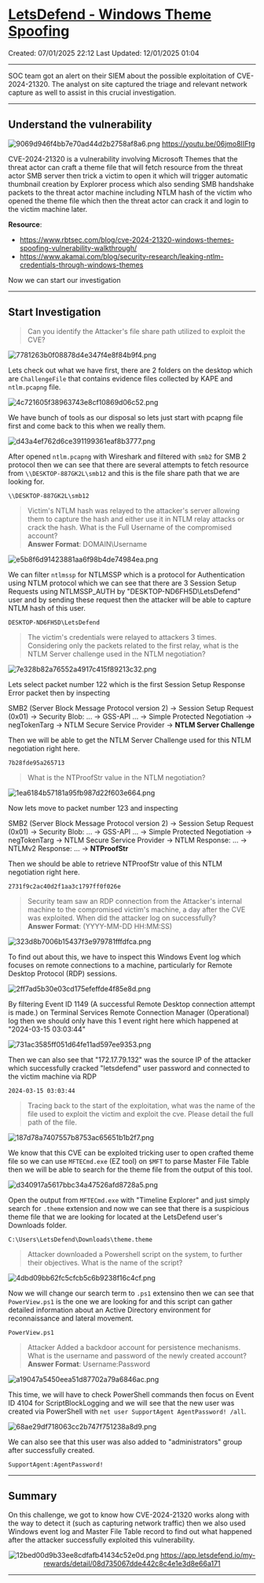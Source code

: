 # [LetsDefend - Windows Theme Spoofing](https://app.letsdefend.io/challenge/windows-theme-spoofing)
Created: 07/01/2025 22:12
Last Updated: 12/01/2025 01:04
* * *
SOC team got an alert on their SIEM about the possible exploitation of CVE-2024-21320. The analyst on site captured the triage and relevant network capture as well to assist in this crucial investigation.
* * *
## Understand the vulnerability
![9069d946f4bb7e70ad44d2b2758af8a6.png](/resources/9069d946f4bb7e70ad44d2b2758af8a6.png)
https://youtu.be/06jmo8IIFtg

CVE-2024-21320 is a vulnerability involving Microsoft Themes that the threat actor can craft a theme file that will fetch resource from the threat actor SMB server then trick a victim to open it which will trigger automatic thumbnail creation by Explorer process which also sending SMB handshake packets to the threat actor machine including NTLM hash of the victim who opened the theme file which then the threat actor can crack it and login to the victim machine later.

**Resource**: 
- https://www.rbtsec.com/blog/cve-2024-21320-windows-themes-spoofing-vulnerability-walkthrough/
- https://www.akamai.com/blog/security-research/leaking-ntlm-credentials-through-windows-themes

Now we can start our investigation
***
## Start Investigation
>Can you identify the Attacker's file share path utilized to exploit the CVE?

![7781263b0f08878d4e347f4e8f84b9f4.png](/resources/7781263b0f08878d4e347f4e8f84b9f4.png)

Lets check out what we have first, there are 2 folders on the desktop which are `ChallengeFile` that contains evidence files collected by KAPE and `ntlm.pcapng` file.

![4c721605f38963743e8cf10869d06c52.png](/resources/4c721605f38963743e8cf10869d06c52.png)

We have bunch of tools as our disposal so lets just start with pcapng file first and come back to this when we really them.
 
![d43a4ef762d6ce391199361eaf8b3777.png](/resources/d43a4ef762d6ce391199361eaf8b3777.png)

After opened `ntlm.pcapng` with Wireshark and filtered with `smb2` for SMB 2 protocol then we can see that there are several attempts to fetch resource from `\\DESKTOP-887GK2L\smb12` and this is the file share path that we are looking for.

```
\\DESKTOP-887GK2L\smb12
```

>Victim's NTLM hash was relayed to the attacker's server allowing them to capture the hash and either use it in NTLM relay attacks or crack the hash. What is the Full Username of the compromised account? <br>
**Answer Format**: DOMAIN\Username

![e5b8f6d91423881aa6f98b4de74984ea.png](/resources/e5b8f6d91423881aa6f98b4de74984ea.png)

We can filter `ntlmssp` for NTLMSSP which is a protocol for Authentication using NTLM protocol which we can see that there are 3 Session Setup Requests using NTLMSSP_AUTH by "DESKTOP-ND6FH5D\LetsDefend" user and by sending these request then the attacker will be able to capture NTLM hash of this user.

```
DESKTOP-ND6FH5D\LetsDefend
```

>The victim's credentials were relayed to attackers 3 times. Considering only the packets related to the first relay, what is the NTLM Server challenge used in the NTLM negotiation?

![7e328b82a76552a4917c415f89213c32.png](/resources/7e328b82a76552a4917c415f89213c32.png)

Lets select packet number 122 which is the first Session Setup Response Error packet then by inspecting 

SMB2 (Server Block Message Protocol version 2) -> Session Setup Request (0x01) -> Security Blob: ... -> GSS-API ... -> Simple Protected Negotiation -> negTokenTarg -> NTLM Secure Service Provider -> **NTLM Server Challenge**

Then we will be able to get the NTLM Server Challenge used for this NTLM negotiation right here.

```
7b28fde95a265713
```

>What is the NTProofStr value in the NTLM negotiation?

![1ea6184b57181a95fb987d22f603e664.png](/resources/1ea6184b57181a95fb987d22f603e664.png)

Now lets move to packet number 123 and inspecting

SMB2 (Server Block Message Protocol version 2) -> Session Setup Request (0x01) -> Security Blob: ... -> GSS-API ... -> Simple Protected Negotiation -> negTokenTarg -> NTLM Secure Service Provider -> NTLM Response: ... -> NTLMv2 Response: ... -> **NTProofStr**

Then we should be able to retrieve NTProofStr value of this NTLM negotiation right here.

```
2731f9c2ac40d2f1aa3c1797ff0f026e
```

>Security team saw an RDP connection from the Attacker's internal machine to the compromised victim's machine, a day after the CVE was exploited. When did the attacker log on successfully? <br>
**Answer Format**: (YYYY-MM-DD HH:MM:SS)

![323d8b7006b15437f3e979781fffdfca.png](/resources/323d8b7006b15437f3e979781fffdfca.png)

To find out about this, we have to inspect this Windows Event log which focuses on remote connections to a machine, particularly for Remote Desktop Protocol (RDP) sessions.

![2ff7ad5b30e03cd175efeffde4f85e8d.png](/resources/2ff7ad5b30e03cd175efeffde4f85e8d.png)

By filtering Event ID 1149 (A successful Remote Desktop connection attempt is made.) on Terminal Services Remote Connection Manager (Operational) log then we should only have this 1 event right here which happened at "2024-03-15 03:03:44"

![731ac3585ff051d64fe11ad597ee9353.png](/resources/731ac3585ff051d64fe11ad597ee9353.png)

Then we can also see that "172.17.79.132" was the source IP of the attacker which successfully cracked "letsdefend" user password and connected to the victim machine via RDP

```
2024-03-15 03:03:44
```

>Tracing back to the start of the exploitation, what was the name of the file used to exploit the victim and exploit the cve. Please detail the full path of the file.

![187d78a7407557b8753ac65651b1b2f7.png](/resources/187d78a7407557b8753ac65651b1b2f7.png)

We know that this CVE can be exploited tricking user to open crafted theme file so we can use `MFTECmd.exe` (EZ tool) on `$MFT` to parse Master File Table then we will be able to search for the theme file from the output of this tool.

![d340917a5617bbc34a47526afd8728a5.png](/resources/d340917a5617bbc34a47526afd8728a5.png)

Open the output from `MFTECmd.exe` with "Timeline Explorer" and just simply search for `.theme` extension and now we can see that there is a suspicious theme file that we are looking for located at the LetsDefend user's Downloads folder.

```
C:\Users\LetsDefend\Downloads\theme.theme
```

>Attacker downloaded a Powershell script on the system, to further their objectives. What is the name of the script?

![4dbd09bb62fc5cfcb5c6b9238f16c4cf.png](/resources/4dbd09bb62fc5cfcb5c6b9238f16c4cf.png)

Now we will change our search term to `.ps1` extensino then we can see that `PowerView.ps1` is the one we are looking for and this script can gather detailed information about an Active Directory environment for reconnaissance and lateral movement.

```
PowerView.ps1
```

>Attacker Added a backdoor account for persistence mechanisms. What is the username and password of the newly created account? <br>
**Answer Format**: Username:Password

![a19047a5450eea51d87702a79a6846ac.png](/resources/a19047a5450eea51d87702a79a6846ac.png)

This time, we will have to check PowerShell commands then focus on Event ID 4104 for ScriptBlockLogging and we will see that the new user was created via PowerShell with `net user SupportAgent AgentPassword! /all`.

![68ae29df718063cc2b747f751238a8d9.png](/resources/68ae29df718063cc2b747f751238a8d9.png)

We can also see that this user was also added to "administrators" group after successfully created.

```
SupportAgent:AgentPassword!
```

* * *
## Summary
On this challenge, we got to know how CVE-2024-21320 works along with the way to detect it (such as capturing network traffic) then we also used Windows event log and Master File Table record to find out what happened after the attacker successfully exploited this vulnerability.

<div align=center>

![12bed00d9b33ee8cdfafb41434c52e0d.png](/resources/12bed00d9b33ee8cdfafb41434c52e0d.png)
https://app.letsdefend.io/my-rewards/detail/08d735067dde442c8c4e1e3d8e66a171
</div>

* * *
